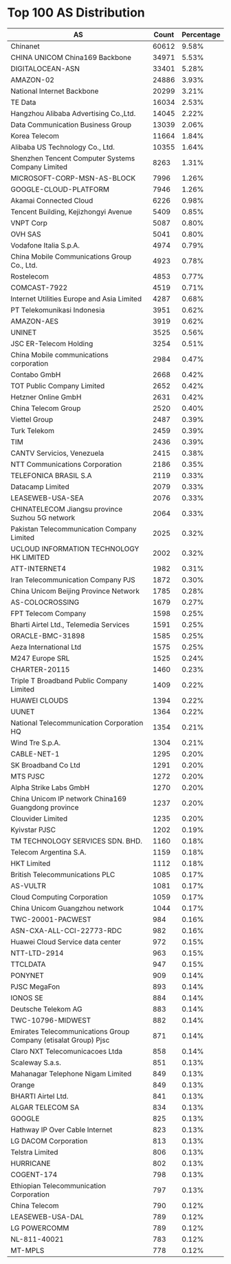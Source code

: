 # Top 100 AS Distribution
| AS | Count | Percentage |
|----|----|----|
| Chinanet | 60612 | 9.58% |
| CHINA UNICOM China169 Backbone | 34971 | 5.53% |
| DIGITALOCEAN-ASN | 33401 | 5.28% |
| AMAZON-02 | 24886 | 3.93% |
| National Internet Backbone | 20299 | 3.21% |
| TE Data | 16034 | 2.53% |
| Hangzhou Alibaba Advertising Co.,Ltd. | 14045 | 2.22% |
| Data Communication Business Group | 13039 | 2.06% |
| Korea Telecom | 11664 | 1.84% |
| Alibaba US Technology Co., Ltd. | 10355 | 1.64% |
| Shenzhen Tencent Computer Systems Company Limited | 8263 | 1.31% |
| MICROSOFT-CORP-MSN-AS-BLOCK | 7996 | 1.26% |
| GOOGLE-CLOUD-PLATFORM | 7946 | 1.26% |
| Akamai Connected Cloud | 6226 | 0.98% |
| Tencent Building, Kejizhongyi Avenue | 5409 | 0.85% |
| VNPT Corp | 5087 | 0.80% |
| OVH SAS | 5041 | 0.80% |
| Vodafone Italia S.p.A. | 4974 | 0.79% |
| China Mobile Communications Group Co., Ltd. | 4923 | 0.78% |
| Rostelecom | 4853 | 0.77% |
| COMCAST-7922 | 4519 | 0.71% |
| Internet Utilities Europe and Asia Limited | 4287 | 0.68% |
| PT Telekomunikasi Indonesia | 3951 | 0.62% |
| AMAZON-AES | 3919 | 0.62% |
| UNINET | 3525 | 0.56% |
| JSC ER-Telecom Holding | 3254 | 0.51% |
| China Mobile communications corporation | 2984 | 0.47% |
| Contabo GmbH | 2668 | 0.42% |
| TOT Public Company Limited | 2652 | 0.42% |
| Hetzner Online GmbH | 2631 | 0.42% |
| China Telecom Group | 2520 | 0.40% |
| Viettel Group | 2487 | 0.39% |
| Turk Telekom | 2459 | 0.39% |
| TIM | 2436 | 0.39% |
| CANTV Servicios, Venezuela | 2415 | 0.38% |
| NTT Communications Corporation | 2186 | 0.35% |
| TELEFONICA BRASIL S.A | 2119 | 0.33% |
| Datacamp Limited | 2079 | 0.33% |
| LEASEWEB-USA-SEA | 2076 | 0.33% |
| CHINATELECOM Jiangsu province Suzhou 5G network | 2064 | 0.33% |
| Pakistan Telecommunication Company Limited | 2025 | 0.32% |
| UCLOUD INFORMATION TECHNOLOGY HK LIMITED | 2002 | 0.32% |
| ATT-INTERNET4 | 1982 | 0.31% |
| Iran Telecommunication Company PJS | 1872 | 0.30% |
| China Unicom Beijing Province Network | 1785 | 0.28% |
| AS-COLOCROSSING | 1679 | 0.27% |
| FPT Telecom Company | 1598 | 0.25% |
| Bharti Airtel Ltd., Telemedia Services | 1591 | 0.25% |
| ORACLE-BMC-31898 | 1585 | 0.25% |
| Aeza International Ltd | 1575 | 0.25% |
| M247 Europe SRL | 1525 | 0.24% |
| CHARTER-20115 | 1460 | 0.23% |
| Triple T Broadband Public Company Limited | 1409 | 0.22% |
| HUAWEI CLOUDS | 1394 | 0.22% |
| UUNET | 1364 | 0.22% |
| National Telecommunication Corporation HQ | 1354 | 0.21% |
| Wind Tre S.p.A. | 1304 | 0.21% |
| CABLE-NET-1 | 1295 | 0.20% |
| SK Broadband Co Ltd | 1291 | 0.20% |
| MTS PJSC | 1272 | 0.20% |
| Alpha Strike Labs GmbH | 1270 | 0.20% |
| China Unicom IP network China169 Guangdong province | 1237 | 0.20% |
| Clouvider Limited | 1235 | 0.20% |
| Kyivstar PJSC | 1202 | 0.19% |
| TM TECHNOLOGY SERVICES SDN. BHD. | 1160 | 0.18% |
| Telecom Argentina S.A. | 1159 | 0.18% |
| HKT Limited | 1112 | 0.18% |
| British Telecommunications PLC | 1085 | 0.17% |
| AS-VULTR | 1081 | 0.17% |
| Cloud Computing Corporation | 1059 | 0.17% |
| China Unicom Guangzhou network | 1044 | 0.17% |
| TWC-20001-PACWEST | 984 | 0.16% |
| ASN-CXA-ALL-CCI-22773-RDC | 982 | 0.16% |
| Huawei Cloud Service data center | 972 | 0.15% |
| NTT-LTD-2914 | 963 | 0.15% |
| TTCLDATA | 947 | 0.15% |
| PONYNET | 909 | 0.14% |
| PJSC MegaFon | 893 | 0.14% |
| IONOS SE | 884 | 0.14% |
| Deutsche Telekom AG | 883 | 0.14% |
| TWC-10796-MIDWEST | 882 | 0.14% |
| Emirates Telecommunications Group Company (etisalat Group) Pjsc | 871 | 0.14% |
| Claro NXT Telecomunicacoes Ltda | 858 | 0.14% |
| Scaleway S.a.s. | 851 | 0.13% |
| Mahanagar Telephone Nigam Limited | 849 | 0.13% |
| Orange | 849 | 0.13% |
| BHARTI Airtel Ltd. | 841 | 0.13% |
| ALGAR TELECOM SA | 834 | 0.13% |
| GOOGLE | 825 | 0.13% |
| Hathway IP Over Cable Internet | 823 | 0.13% |
| LG DACOM Corporation | 813 | 0.13% |
| Telstra Limited | 806 | 0.13% |
| HURRICANE | 802 | 0.13% |
| COGENT-174 | 798 | 0.13% |
| Ethiopian Telecommunication Corporation | 797 | 0.13% |
| China Telecom | 790 | 0.12% |
| LEASEWEB-USA-DAL | 789 | 0.12% |
| LG POWERCOMM | 789 | 0.12% |
| NL-811-40021 | 783 | 0.12% |
| MT-MPLS | 778 | 0.12% |
